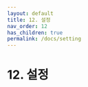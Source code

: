 ```yaml
---
layout: default
title: 12. 설정
nav_order: 12
has_children: true
permalink: /docs/setting
---
```


# 12. 설정
